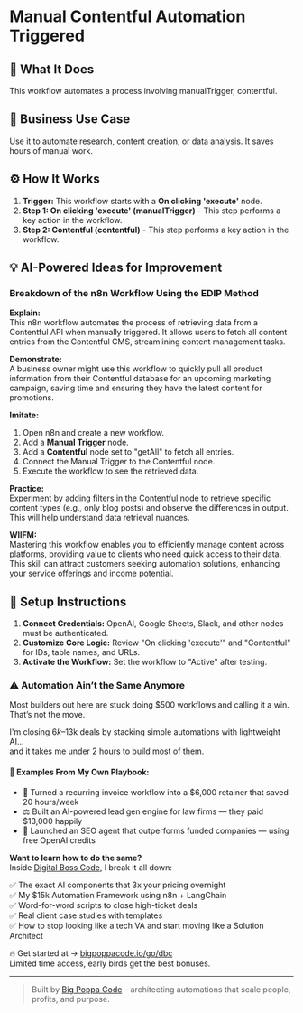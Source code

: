 # Manual Contentful Automation Triggered

## 🚀 What It Does
This workflow automates a process involving manualTrigger, contentful.

## 💼 Business Use Case
Use it to automate research, content creation, or data analysis. It saves hours of manual work.

## ⚙️ How It Works
1.  **Trigger:** This workflow starts with a **On clicking 'execute'** node.
2. **Step 1: On clicking 'execute' (manualTrigger)** - This step performs a key action in the workflow.
3. **Step 2: Contentful (contentful)** - This step performs a key action in the workflow.

## 💡 AI-Powered Ideas for Improvement
### Breakdown of the n8n Workflow Using the EDIP Method

**Explain:**  
This n8n workflow automates the process of retrieving data from a Contentful API when manually triggered. It allows users to fetch all content entries from the Contentful CMS, streamlining content management tasks.

**Demonstrate:**  
A business owner might use this workflow to quickly pull all product information from their Contentful database for an upcoming marketing campaign, saving time and ensuring they have the latest content for promotions.

**Imitate:**  
1. Open n8n and create a new workflow.
2. Add a **Manual Trigger** node.
3. Add a **Contentful** node set to "getAll" to fetch all entries.
4. Connect the Manual Trigger to the Contentful node.
5. Execute the workflow to see the retrieved data.

**Practice:**  
Experiment by adding filters in the Contentful node to retrieve specific content types (e.g., only blog posts) and observe the differences in output. This will help understand data retrieval nuances.

**WIIFM:**  
Mastering this workflow enables you to efficiently manage content across platforms, providing value to clients who need quick access to their data. This skill can attract customers seeking automation solutions, enhancing your service offerings and income potential.

## 🔧 Setup Instructions
1. **Connect Credentials:** OpenAI, Google Sheets, Slack, and other nodes must be authenticated.
2. **Customize Core Logic:** Review "On clicking 'execute'" and "Contentful" for IDs, table names, and URLs.
3. **Activate the Workflow:** Set the workflow to "Active" after testing.

### ⚠️ Automation Ain’t the Same Anymore

Most builders out here are stuck doing $500 workflows and calling it a win.  
That’s not the move.  

I'm closing $6k–$13k deals by stacking simple automations with lightweight AI...  
and it takes me under 2 hours to build most of them.

#### 🧠 Examples From My Own Playbook:
- 🔁 Turned a recurring invoice workflow into a $6,000 retainer that saved 20 hours/week  
- ⚖️ Built an AI-powered lead gen engine for law firms — they paid $13,000 happily  
- 🚀 Launched an SEO agent that outperforms funded companies — using free OpenAI credits  

**Want to learn how to do the same?**  
Inside [Digital Boss Code](https://bigpoppacode.io/go/dbc), I break it all down:

✅ The exact AI components that 3x your pricing overnight  
✅ My $15k Automation Framework using n8n + LangChain  
✅ Word-for-word scripts to close high-ticket deals  
✅ Real client case studies with templates  
✅ How to stop looking like a tech VA and start moving like a Solution Architect  

🔥 Get started at → [bigpoppacode.io/go/dbc](https://bigpoppacode.io/go/dbc)  
Limited time access, early birds get the best bonuses.

---
> Built by [Big Poppa Code](https://bigpoppacode.io) – architecting automations that scale people, profits, and purpose.
